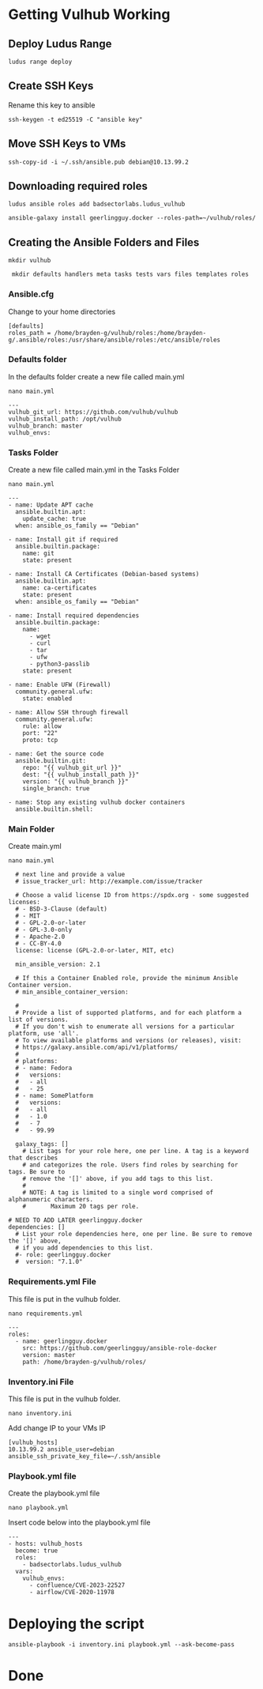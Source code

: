 # Getting Vulhub Working

## Deploy Ludus Range
```
ludus range deploy
```
## Create SSH Keys
Rename this key to ansible
```
ssh-keygen -t ed25519 -C "ansible key"
```

## Move SSH Keys to VMs
```
ssh-copy-id -i ~/.ssh/ansible.pub debian@10.13.99.2
```
## Downloading required roles
```
ludus ansible roles add badsectorlabs.ludus_vulhub
```
```
ansible-galaxy install geerlingguy.docker --roles-path=~/vulhub/roles/
```
## Creating the Ansible Folders and Files
```
mkdir vulhub
```
```
 mkdir defaults handlers meta tasks tests vars files templates roles
```
### Ansible.cfg
Change to your home directories
```
[defaults]
roles_path = /home/brayden-g/vulhub/roles:/home/brayden-g/.ansible/roles:/usr/share/ansible/roles:/etc/ansible/roles
```
### Defaults folder
In the defaults folder create a new file called main.yml
```
nano main.yml
```
```
---
vulhub_git_url: https://github.com/vulhub/vulhub
vulhub_install_path: /opt/vulhub
vulhub_branch: master
vulhub_envs:
```
### Tasks Folder
Create a new file called main.yml in the Tasks Folder
```
nano main.yml
```
```
---
- name: Update APT cache
  ansible.builtin.apt:
    update_cache: true
  when: ansible_os_family == "Debian"

- name: Install git if required
  ansible.builtin.package:
    name: git
    state: present

- name: Install CA Certificates (Debian-based systems)
  ansible.builtin.apt:
    name: ca-certificates
    state: present
  when: ansible_os_family == "Debian"

- name: Install required dependencies
  ansible.builtin.package:
    name:
      - wget
      - curl
      - tar
      - ufw
      - python3-passlib
    state: present

- name: Enable UFW (Firewall)
  community.general.ufw:
    state: enabled

- name: Allow SSH through firewall
  community.general.ufw:
    rule: allow
    port: "22"
    proto: tcp

- name: Get the source code
  ansible.builtin.git:
    repo: "{{ vulhub_git_url }}"
    dest: "{{ vulhub_install_path }}"
    version: "{{ vulhub_branch }}"
    single_branch: true

- name: Stop any existing vulhub docker containers
  ansible.builtin.shell: 
```

### Main Folder
Create main.yml
```
nano main.yml
```
```
  # next line and provide a value
  # issue_tracker_url: http://example.com/issue/tracker

  # Choose a valid license ID from https://spdx.org - some suggested licenses:
  # - BSD-3-Clause (default)
  # - MIT
  # - GPL-2.0-or-later
  # - GPL-3.0-only
  # - Apache-2.0
  # - CC-BY-4.0
  license: license (GPL-2.0-or-later, MIT, etc)

  min_ansible_version: 2.1

  # If this a Container Enabled role, provide the minimum Ansible Container version.
  # min_ansible_container_version:

  #
  # Provide a list of supported platforms, and for each platform a list of versions.
  # If you don't wish to enumerate all versions for a particular platform, use 'all'.
  # To view available platforms and versions (or releases), visit:
  # https://galaxy.ansible.com/api/v1/platforms/
  #
  # platforms:
  # - name: Fedora
  #   versions:
  #   - all
  #   - 25
  # - name: SomePlatform
  #   versions:
  #   - all
  #   - 1.0
  #   - 7
  #   - 99.99

  galaxy_tags: []
    # List tags for your role here, one per line. A tag is a keyword that describes
    # and categorizes the role. Users find roles by searching for tags. Be sure to
    # remove the '[]' above, if you add tags to this list.
    #
    # NOTE: A tag is limited to a single word comprised of alphanumeric characters.
    #       Maximum 20 tags per role.

# NEED TO ADD LATER geerlingguy.docker
dependencies: []
  # List your role dependencies here, one per line. Be sure to remove the '[]' above,
  # if you add dependencies to this list.
  #- role: geerlingguy.docker
  #  version: "7.1.0"
```

### Requirements.yml File
This file is put in the vulhub folder.
```
nano requirements.yml
```
```
---
roles:
  - name: geerlingguy.docker
    src: https://github.com/geerlingguy/ansible-role-docker
    version: master
    path: /home/brayden-g/vulhub/roles/
```

### Inventory.ini File
This file is put in the vulhub folder.
```
nano inventory.ini
```

Add change IP to your VMs IP
```
[vulhub_hosts]
10.13.99.2 ansible_user=debian ansible_ssh_private_key_file=~/.ssh/ansible
```
### Playbook.yml file
Create the playbook.yml file
```
nano playbook.yml
```
Insert code below into the playbook.yml file
```
---
- hosts: vulhub_hosts
  become: true
  roles:
    - badsectorlabs.ludus_vulhub
  vars:
    vulhub_envs:
      - confluence/CVE-2023-22527
      - airflow/CVE-2020-11978
```
# Deploying the script
```
ansible-playbook -i inventory.ini playbook.yml --ask-become-pass
```

# Done
